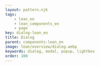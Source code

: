 ```yaml
---
layout: pattern.njk
tags: 
    - lean_en
    - lean_components_en
    - page
key: dialog-lean_en
title: Dialog
parent: components-lean_en
image: lean/overview/dialog.webp
keywords: dialog, modal, popup, lightbox
order: 100
---
```

